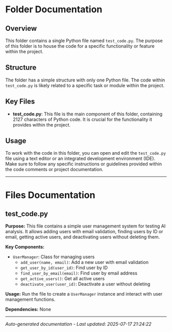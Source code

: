 # Folder Documentation

## Overview
This folder contains a single Python file named `test_code.py`. The purpose of this folder is to house the code for a specific functionality or feature within the project.

## Structure
The folder has a simple structure with only one Python file. The code within `test_code.py` is likely related to a specific task or module within the project.

## Key Files
- **test_code.py**: This file is the main component of this folder, containing 2127 characters of Python code. It is crucial for the functionality it provides within the project.

## Usage
To work with the code in this folder, you can open and edit the `test_code.py` file using a text editor or an integrated development environment (IDE). Make sure to follow any specific instructions or guidelines provided within the code comments or project documentation.

---

# Files Documentation

## test_code.py

**Purpose:** This file contains a simple user management system for testing AI analysis. It allows adding users with email validation, finding users by ID or email, getting active users, and deactivating users without deleting them.

**Key Components:**
- `UserManager`: Class for managing users
  - `add_user(name, email)`: Add a new user with email validation
  - `get_user_by_id(user_id)`: Find user by ID
  - `find_user_by_email(email)`: Find user by email address
  - `get_active_users()`: Get all active users
  - `deactivate_user(user_id)`: Deactivate a user without deleting

**Usage:** Run the file to create a `UserManager` instance and interact with user management functions.

**Dependencies:** None

---
*Auto-generated documentation - Last updated: 2025-07-17 21:24:22*
